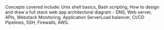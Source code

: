 Concepts covered include: Unix shell basics, Bash scripting, How to design and draw a full stack web app architectural diagram - DNS, Web server, APIs, Webstack Monitoring, Application ServerLoad balancer, CI/CD Pipelines, SSH, Firewalls, AWS.
